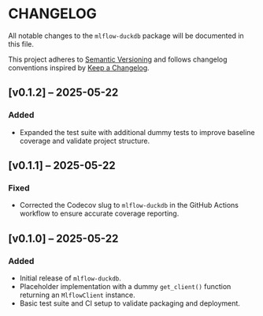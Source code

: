 # CHANGELOG

All notable changes to the `mlflow-duckdb` package will be documented in this file.

This project adheres to [Semantic Versioning](https://semver.org/) and follows changelog conventions inspired by [Keep a Changelog](https://keepachangelog.com/en/1.0.0/).

## [v0.1.2] – 2025-05-22

### Added
- Expanded the test suite with additional dummy tests to improve baseline coverage and validate project structure.

## [v0.1.1] – 2025-05-22

### Fixed
- Corrected the Codecov slug to `mlflow-duckdb` in the GitHub Actions workflow to ensure accurate coverage reporting.

## [v0.1.0] – 2025-05-22

### Added
- Initial release of `mlflow-duckdb`.
- Placeholder implementation with a dummy `get_client()` function returning an `MlflowClient` instance.
- Basic test suite and CI setup to validate packaging and deployment. 